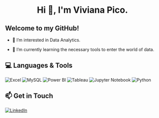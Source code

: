 <h1 align="center">Hi 👋, I'm Viviana Pico.</h1>

## Welcome to my GitHub!

- 👀 I’m interested in Data Analytics.

- 🌱 I’m currently learning the necessary tools to enter the world of data.


## 💻 Languages & Tools
![Excel](https://img.shields.io/badge/-Excel-217346?style=flat-square&logo=microsoft-excel&logoColor=white)
![MySQL](https://img.shields.io/badge/mysql-%2300f.svg?style=flat&logo=mysql&logoColor=white) 
![Power BI](https://img.shields.io/badge/-Power%20BI-F2C811?style=flat-square&logo=powerbi&logoColor=white)
![Tableau](https://img.shields.io/badge/-Tableau-E97627?style=flat-square&logo=tableau&logoColor=white)
![Jupyter Notebook](https://img.shields.io/badge/Jupyter-Notebook-%23F37626.svg?style=flat&logo=jupyter&logoColor=white)
![Python](https://img.shields.io/badge/-Python-3776AB?style=flat-square&logo=python&logoColor=white)

## 📫 Get in Touch
[![LinkedIn](https://img.shields.io/badge/LinkedIn-%230077B5.svg?style=flat&logo=linkedin&logoColor=white)](https://linkedin.com/in/viviana-pico)


